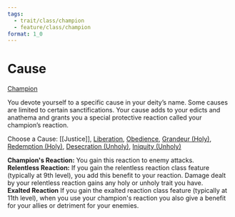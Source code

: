 ```yaml
---
tags:
  - trait/class/champion
  - feature/class/champion
format: 1_0
---
```

# Cause

[Champion](Champion.md "Class Trait")

You devote yourself to a specific cause in your deity’s name. Some causes are limited to certain sanctifications. Your cause adds to your edicts and anathema and grants you a special protective reaction called your champion’s reaction.

Choose a Cause: [[Justice]], [Liberation](https://2e.aonprd.com/Causes.aspx?ID=12), [Obedience](https://2e.aonprd.com/Causes.aspx?ID=13), [Grandeur (Holy)](https://2e.aonprd.com/Causes.aspx?ID=9), [Redemption (Holy)](https://2e.aonprd.com/Causes.aspx?ID=14), [Desecration (Unholy)](https://2e.aonprd.com/Causes.aspx?ID=8), [Iniquity (Unholy)](https://2e.aonprd.com/Causes.aspx?ID=10)

**Champion's Reaction:** You gain this reaction to enemy attacks.  
**Relentless Reaction:** If you gain the relentless reaction class feature (typically at 9th level), you add this benefit to your reaction. Damage dealt by your relentless reaction gains any holy or unholy trait you have.  
**Exalted Reaction** If you gain the exalted reaction class feature (typically at 11th level), when you use your champion's reaction you also give a benefit for your allies or detriment for your enemies.